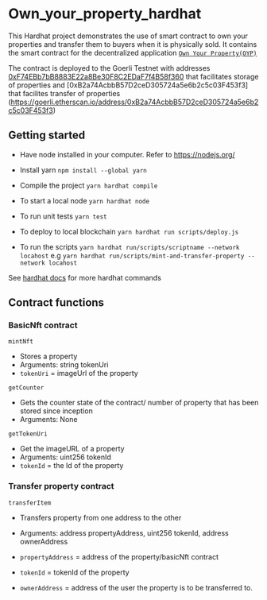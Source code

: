 # Own_your_property_hardhat

This Hardhat project demonstrates the use of smart contract to own your properties and transfer them to buyers when it is physically sold. It contains the smart contract for the decentralized application [`Own Your Property(OYP)`](https://github.com/Joshuailuma/Own-Your-Property-Next-JS)

The contract is deployed to the Goerli Testnet with addresses [0xF74EBb7bB8883E22a8Be30F8C2EDaF7f4B58f360](https://goerli.etherscan.io/address/0xF74EBb7bB8883E22a8Be30F8C2EDaF7f4B58f360) that facilitates storage of properties and [0xB2a74AcbbB57D2ceD305724a5e6b2c5c03F453f3] that facilites transfer of properties (https://goerli.etherscan.io/address/0xB2a74AcbbB57D2ceD305724a5e6b2c5c03F453f3)

## Getting started

- Have node installed in your computer. Refer to https://nodejs.org/

- Install yarn `npm install --global yarn`

- Compile the project `yarn hardhat compile`

- To start a local node `yarn hardhat node`

- To run unit tests `yarn test`

- To deploy to local blockchain `yarn hardhat run scripts/deploy.js`

- To run the scripts `yarn hardhat run/scripts/scriptname --network locahost` e.g `yarn hardhat run/scripts/mint-and-transfer-property --network locahost`

See [hardhat docs](https://hardhat.org/docs) for more hardhat commands

## Contract functions

### BasicNft contract

`mintNft`

- Stores a property
- Arguments: string tokenUri
- `tokenUri` = imageUrl of the property

`getCounter`

- Gets the counter state of the contract/ number of property that has been stored since inception
- Arguments: None

`getTokenUri`

- Get the imageURL of a property
- Arguments: uint256 tokenId
- `tokenId` = the Id of the property

### Transfer property contract

`transferItem`

- Transfers property from one address to the other
- Arguments: address propertyAddress, uint256 tokenId, address ownerAddress
- `propertyAddress` = address of the property/basicNft contract
- `tokenId` = tokenId of the property

- `ownerAddress` = address of the user the property is to be transferred to.
